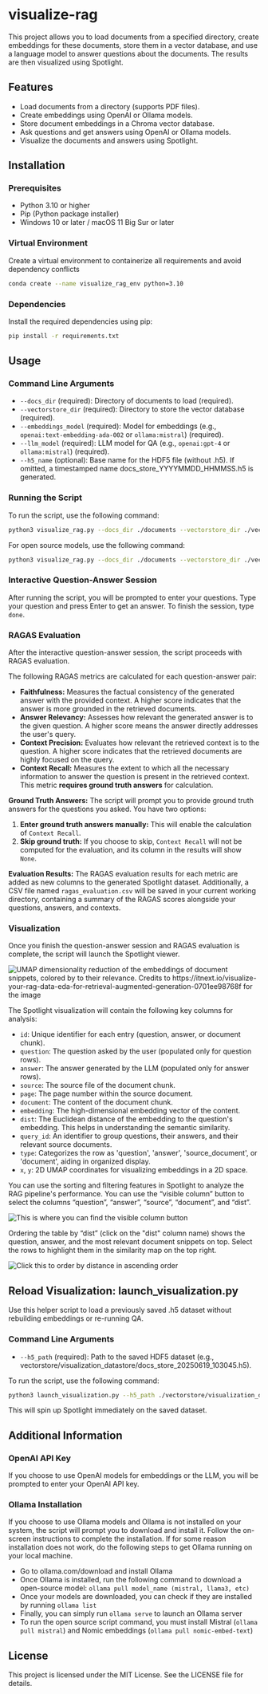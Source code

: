# visualize-rag

This project allows you to load documents from a specified directory, create embeddings for these documents, store them in a vector database, and use a language model to answer questions about the documents. The results are then visualized using Spotlight.

## Features

- Load documents from a directory (supports PDF files).
- Create embeddings using OpenAI or Ollama models.
- Store document embeddings in a Chroma vector database.
- Ask questions and get answers using OpenAI or Ollama models.
- Visualize the documents and answers using Spotlight.

## Installation

### Prerequisites

- Python 3.10 or higher
- Pip (Python package installer)
- Windows 10 or later / macOS 11 Big Sur or later

### Virtual Environment

Create a virtual environment to containerize all requirements and avoid dependency conflicts

```sh
conda create --name visualize_rag_env python=3.10
```

### Dependencies

Install the required dependencies using pip:

```sh
pip install -r requirements.txt
```

## Usage

### Command Line Arguments

- `--docs_dir` (required): Directory of documents to load (required).
- `--vectorstore_dir` (required): Directory to store the vector database (required).
- `--embeddings_model` (required): Model for embeddings (e.g., `openai:text-embedding-ada-002` or `ollama:mistral`) (required).
- `--llm_model` (required): LLM model for QA (e.g., `openai:gpt-4` or `ollama:mistral`) (required).
- `--h5_name` (optional): Base name for the HDF5 file (without .h5). If omitted, a timestamped name docs_store_YYYYMMDD_HHMMSS.h5 is generated.

### Running the Script

To run the script, use the following command:

```sh
python3 visualize_rag.py --docs_dir ./documents --vectorstore_dir ./vectorstore --embeddings_model openai:text-embedding-ada-002 --llm_model openai:gpt-4 --h5_name visualization_experiment_with_doc_1
```

For open source models, use the following command:

```sh
python3 visualize_rag.py --docs_dir ./documents --vectorstore_dir ./vectorstore --embeddings_model ollama:mistral --llm_model ollama:mistral --h5_name visualization_experiment_with_doc_1
```

### Interactive Question-Answer Session

After running the script, you will be prompted to enter your questions. Type your question and press Enter to get an answer. To finish the session, type `done`.

### RAGAS Evaluation

After the interactive question-answer session, the script proceeds with RAGAS evaluation.

The following RAGAS metrics are calculated for each question-answer pair:

-   **Faithfulness:** Measures the factual consistency of the generated answer with the provided context. A higher score indicates that the answer is more grounded in the retrieved documents.
-   **Answer Relevancy:** Assesses how relevant the generated answer is to the given question. A higher score means the answer directly addresses the user's query.
-   **Context Precision:** Evaluates how relevant the retrieved context is to the question. A higher score indicates that the retrieved documents are highly focused on the query.
-   **Context Recall:** Measures the extent to which all the necessary information to answer the question is present in the retrieved context. This metric **requires ground truth answers** for calculation.

**Ground Truth Answers:**
The script will prompt you to provide ground truth answers for the questions you asked. You have two options:
1.  **Enter ground truth answers manually:** This will enable the calculation of `Context Recall`.
2.  **Skip ground truth:** If you choose to skip, `Context Recall` will not be computed for the evaluation, and its column in the results will show `None`.

**Evaluation Results:**
The RAGAS evaluation results for each metric are added as new columns to the generated Spotlight dataset. Additionally, a CSV file named `ragas_evaluation.csv` will be saved in your current working directory, containing a summary of the RAGAS scores alongside your questions, answers, and contexts.

### Visualization

Once you finish the question-answer session and RAGAS evaluation is complete, the script will launch the Spotlight viewer.

![UMAP dimensionality reduction of the embeddings of document snippets, colored by to their relevance. Credits to https://itnext.io/visualize-your-rag-data-eda-for-retrieval-augmented-generation-0701ee98768f for the image](imgs/umap_viz.png)

The Spotlight visualization will contain the following key columns for analysis:

-   `id`: Unique identifier for each entry (question, answer, or document chunk).
-   `question`: The question asked by the user (populated only for question rows).
-   `answer`: The answer generated by the LLM (populated only for answer rows).
-   `source`: The source file of the document chunk.
-   `page`: The page number within the source document.
-   `document`: The content of the document chunk.
-   `embedding`: The high-dimensional embedding vector of the content.
-   `dist`: The Euclidean distance of the embedding to the question's embedding. This helps in understanding the semantic similarity.
-   `query_id`: An identifier to group questions, their answers, and their relevant source documents.
-   `type`: Categorizes the row as 'question', 'answer', 'source_document', or 'document', aiding in organized display.
-   `x`, `y`: 2D UMAP coordinates for visualizing embeddings in a 2D space.

You can use the sorting and filtering features in Spotlight to analyze the RAG pipeline's performance. You can use the “visible column” button to select the columns “question”, “answer”, “source”, “document”, and “dist”. 

![This is where you can find the visible column button](imgs/visible_button.png)

Ordering the table by “dist” (click on the "dist" column name) shows the question, answer, and the most relevant document snippets on top. Select the rows to highlight them in the similarity map on the top right.

![Click this to order by distance in ascending order](imgs/dist_order.png)

## Reload Visualization: launch_visualization.py
Use this helper script to load a previously saved .h5 dataset without rebuilding embeddings or re-running QA.

### Command Line Arguments
- `--h5_path` (required): Path to the saved HDF5 dataset (e.g., vectorstore/visualization_datastore/docs_store_20250619_103045.h5).

To run the script, use the following command:
```sh
python3 launch_visualization.py --h5_path ./vectorstore/visualization_datastore/my_docs_snapshot.h5
```
This will spin up Spotlight immediately on the saved dataset.

## Additional Information

### OpenAI API Key

If you choose to use OpenAI models for embeddings or the LLM, you will be prompted to enter your OpenAI API key.

### Ollama Installation

If you choose to use Ollama models and Ollama is not installed on your system, the script will prompt you to download and install it. Follow the on-screen instructions to complete the installation. If for some reason installation does not work, do the following steps to get Ollama running on your local machine.

- Go to ollama.com/download and install Ollama
- Once Ollama is installed, run the following command to download a open-source model: `ollama pull model_name (mistral, llama3, etc)`
- Once your models are downloaded, you can check if they are installed by running `ollama list`
- Finally, you can simply run `ollama serve` to launch an Ollama server
- To run the open source script command, you must install Mistral (`ollama pull mistral`) and Nomic embeddings (`ollama pull nomic-embed-text`)

## License

This project is licensed under the MIT License. See the LICENSE file for details.
